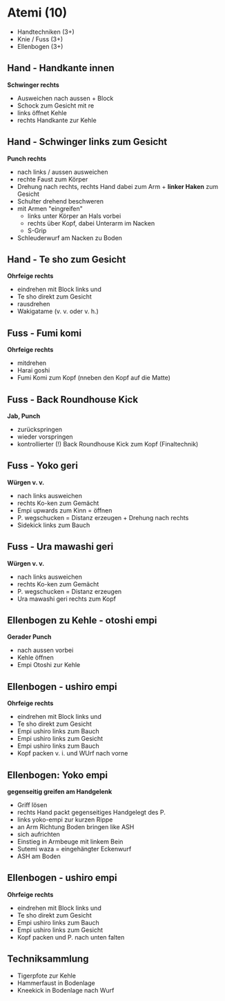 # Atemi (10)

* Handtechniken (3+)
* Knie / Fuss (3+)
* Ellenbogen (3+)

## Hand - Handkante innen

**Schwinger rechts**

* Ausweichen nach aussen + Block
* Schock zum Gesicht mit re
* links öffnet Kehle
* rechts Handkante zur Kehle

## Hand - Schwinger links zum Gesicht

**Punch rechts**

* nach links / aussen ausweichen
* rechte Faust zum Körper
* Drehung nach rechts, rechts Hand dabei zum Arm + **linker Haken** zum Gesicht
* Schulter drehend beschweren
* mit Armen "eingreifen"
  * links unter Körper an Hals vorbei
  * rechts über Kopf, dabei Unterarm im Nacken
  * S-Grip
* Schleuderwurf am Nacken zu Boden

## Hand - Te sho zum Gesicht

**Ohrfeige rechts**

* eindrehen mit Block links und
* Te sho direkt zum Gesicht
* rausdrehen
* Wakigatame (v. v. oder v. h.)

## Fuss - Fumi komi

**Ohrfeige rechts**

* mitdrehen
* Harai goshi
* Fumi Komi zum Kopf (nneben den Kopf auf die Matte)

## Fuss - Back Roundhouse Kick

**Jab, Punch**

* zurückspringen
* wieder vorspringen
* kontrollierter (!) Back Roundhouse Kick zum Kopf (Finaltechnik)

## Fuss - Yoko geri

**Würgen v. v.**

* nach links ausweichen
* rechts Ko-ken zum Gemächt
* Empi upwards zum Kinn = öffnen
* P. wegschucken = Distanz erzeugen + Drehung nach rechts
* Sidekick links zum Bauch

## Fuss - Ura mawashi geri

**Würgen v. v.**

* nach links ausweichen
* rechts Ko-ken zum Gemächt
* P. wegschucken = Distanz erzeugen
* Ura mawashi geri rechts zum Kopf

## Ellenbogen zu Kehle - otoshi empi

**Gerader Punch**

* nach aussen vorbei
* Kehle öffnen
* Empi Otoshi zur Kehle

## Ellenbogen - ushiro empi

**Ohrfeige rechts**

* eindrehen mit Block links und
* Te sho direkt zum Gesicht
* Empi ushiro links zum Bauch
* Empi ushiro links zum Gesicht
* Empi ushiro links zum Bauch
* Kopf packen v. i. und WUrf nach vorne

## Ellenbogen: Yoko empi

**gegenseitig greifen am Handgelenk**

* Griff lösen
* rechts Hand packt gegenseitiges Handgelegt des P.
* links yoko-empi zur kurzen Rippe
* an Arm Richtung Boden bringen like ASH
* sich aufrichten
* Einstieg in Armbeuge mit linkem Bein
* Sutemi waza = eingehängter Eckenwurf
* ASH am Boden

## Ellenbogen - ushiro empi

**Ohrfeige rechts**

* eindrehen mit Block links und
* Te sho direkt zum Gesicht
* Empi ushiro links zum Bauch
* Empi ushiro links zum Gesicht
* Kopf packen und P. nach unten falten

## Techniksammlung

* Tigerpfote zur Kehle
* Hammerfaust in Bodenlage
* Kneekick in Bodenlage nach Wurf
